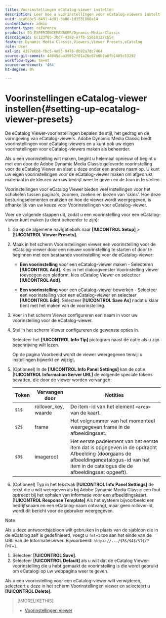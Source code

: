```yaml
---
title: Voorinstellingen eCatalog-viewer instellen
description: Leer hoe u voorinstellingen voor eCatalog-viewers instelt in Adobe Dynamic Media Classic.
uuid: aca66bc5-8491-4d81-9a06-1d3531860a14
contentOwner: admin
content-type: reference
products: SG_EXPERIENCEMANAGER/Dynamic-Media-Classic
discoiquuid: 6c123f85-3bc4-4392-a7fb-55618127c65e
feature: Dynamic Media Classic,Viewers,Viewer Presets,eCatalog
role: User
exl-id: 4357e6b8-fbc5-4e93-9476-db92a7dc7464
source-git-commit: 44045daa35052f01a26c67e0b2a0fb1405c53292
workflow-type: tm+mt
source-wordcount: '464'
ht-degree: 0%

---
```


# Voorinstellingen eCatalog-viewer instellen{#setting-up-ecatalog-viewer-presets}

De eCatalog Viewer-voorinstellingen bepalen de stijl, het gedrag en de vormgeving van eCatalog-viewers. Adobe Dynamic Media Classic biedt voorinstellingen voor eCatalog-viewers en u kunt ook uw eigen voorinstellingen voor eCatalog-viewers maken als beheerder.

Als u een voorinstelling wilt maken, begint u helemaal opnieuw of begint u met een door de Adobe Dynamic Media Classic geleverde voorinstelling voor de eCatalog Viewer en slaat u deze onder een andere naam op. U kunt uw eigen voorinstellingen voor de eCatalog-viewer maken om afgedrukt materiaal in de kleuren van uw bedrijf weer te geven en de toon in te stellen.

Voorinstellingen voor eCatalog Viewer bieden veel instellingen voor het schakelen tussen pagina&#39;s, zoomen, zoeken en kiezen van &#39;skins&#39;. Hoe deze besturingselementen eruitzien en hoe de viewer wordt weergegeven, is afhankelijk van uw keuze voor Voorinstellingen voor eCatalog-viewer.

Voer de volgende stappen uit, zodat u een voorinstelling voor een eCatalog-viewer kunt maken (u dient beheerder te zijn):

1. Ga op de algemene navigatiebalk naar **[!UICONTROL Setup]** > **[!UICONTROL Viewer Presets]**.
1. Maak in het scherm Voorinstellingen viewer een voorinstelling voor de eCatalog-viewer door een nieuwe voorinstelling te starten of door te beginnen met een bestaande voorinstelling voor de eCatalog-viewer:

   * **Een voorinstelling**  voor een eCatalog-viewer maken - Selecteren  **[!UICONTROL Add]**. Kies in het dialoogvenster Voorinstelling viewer toevoegen een platform, kies eCatalog Viewer en selecteer **[!UICONTROL Add]**.

   * **Een voorinstelling**  voor een eCatalog-viewer bewerken - Selecteer een voorinstelling voor een eCatalog-viewer en selecteer  **[!UICONTROL Edit]**. Selecteer **[!UICONTROL Save As]** nadat u klaar bent met het maken van de voorinstelling.

1. Voer in het scherm Viewer configureren een naam in voor uw voorinstelling voor de eCatalog-viewer.
1. Stel in het scherm Viewer configureren de gewenste opties in.

   Selecteer het **[!UICONTROL Info Tip]** pictogram naast de optie als u zijn beschrijving wilt lezen.

   Op de pagina Voorbeeld wordt de viewer weergegeven terwijl u instellingen bijwerkt en wijzigt.

1. (Optioneel) In de **[!UICONTROL Info Panel Settings]** kan de optie **[!UICONTROL Information Server URL]** de volgende speciale tokens bevatten, die door de viewer worden vervangen:

   | Token | Vervangen door | Notities |
   | --- | --- | --- |
   | `$1$` | rollover_key, waarde | De item-id van het element `<area>` van de kaart. |
   | `$2$` | frame | Het volgnummer van het momenteel weergegeven frame in de afbeeldingsset. |
   | `$3$` | imageroot | Het eerste padelement van het eerste item dat is opgegeven in de opdracht Afbeelding (doorgaans de afbeeldingencatalogus-id van het item in de catalogus die de afbeeldingsset opgeeft). |

1. (Optioneel) Typ in het tekstvak **[!UICONTROL Info Panel Settings]** de tekst die u wilt weergeven als bij Adobe Dynamic Media Classic een fout optreedt bij het ophalen van informatie voor een afbeeldingskaart. **[!UICONTROL Response Template]** Als het systeem bijvoorbeeld een bedrijfsnaam en een eCatalog-naam ontvangt, maar geen rollover-id, wordt dit bericht voor de gebruiker weergegeven.

>[!NOTE]
>
>Als u deze antwoordsjabloon wilt gebruiken in plaats van de sjabloon die in de eCatalog zelf is gedefinieerd, voegt u `fmt=1` toe aan het einde van de URL van de Informatieserver. Bijvoorbeeld: `https://.../$3$/$4$/$1$/?FMT=1`.

1. Selecteer **[!UICONTROL Save]**.
1. Selecteer **[!UICONTROL Default]** als u wilt dat de eCatalog Viewer-voorinstelling die u hebt gemaakt de voorinstelling is die wordt gebruikt om eCatalogi op uw webpagina weer te geven.

Als u een voorinstelling voor een eCatalog-viewer wilt verwijderen, selecteert u deze in het scherm Voorinstellingen viewer en selecteert u **[!UICONTROL Delete]**.

>[!MORELIKETHIS]
>
>* [Voorinstellingen viewer](application-setup.md#viewer_presets)

